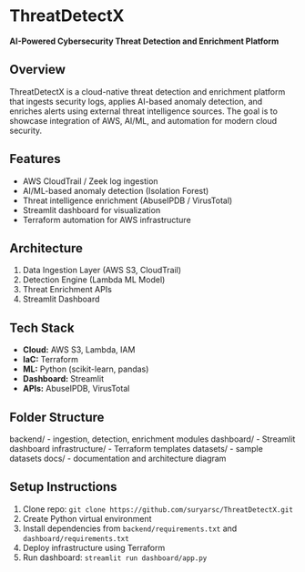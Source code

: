 # ThreatDetectX

**AI-Powered Cybersecurity Threat Detection and Enrichment Platform**

## Overview
ThreatDetectX is a cloud-native threat detection and enrichment platform that ingests security logs, applies AI-based anomaly detection, and enriches alerts using external threat intelligence sources. The goal is to showcase integration of AWS, AI/ML, and automation for modern cloud security.

## Features
- AWS CloudTrail / Zeek log ingestion
- AI/ML-based anomaly detection (Isolation Forest)
- Threat intelligence enrichment (AbuseIPDB / VirusTotal)
- Streamlit dashboard for visualization
- Terraform automation for AWS infrastructure

## Architecture
1. Data Ingestion Layer (AWS S3, CloudTrail)
2. Detection Engine (Lambda ML Model)
3. Threat Enrichment APIs
4. Streamlit Dashboard

## Tech Stack
- **Cloud:** AWS S3, Lambda, IAM  
- **IaC:** Terraform  
- **ML:** Python (scikit-learn, pandas)  
- **Dashboard:** Streamlit  
- **APIs:** AbuseIPDB, VirusTotal  

## Folder Structure
backend/ - ingestion, detection, enrichment modules
dashboard/ - Streamlit dashboard
infrastructure/ - Terraform templates
datasets/ - sample datasets
docs/ - documentation and architecture diagram

## Setup Instructions
1. Clone repo: `git clone https://github.com/suryarsc/ThreatDetectX.git`  
2. Create Python virtual environment  
3. Install dependencies from `backend/requirements.txt` and `dashboard/requirements.txt`  
4. Deploy infrastructure using Terraform  
5. Run dashboard: `streamlit run dashboard/app.py`  
